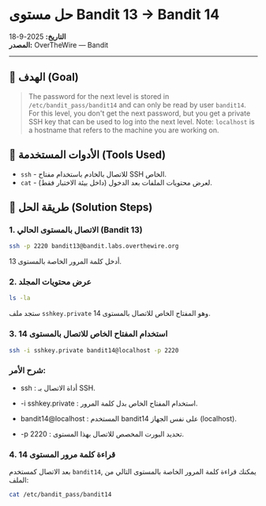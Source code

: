 # حل مستوى Bandit 13 → Bandit 14

**التاريخ:** 2025-9-18  
**المصدر:** OverTheWire — Bandit

---

## 🎯 الهدف (Goal)
> The password for the next level is stored in `/etc/bandit_pass/bandit14` and can only be read by user `bandit14`. For this level, you don't get the next password, but you get a private SSH key that can be used to log into the next level. Note: `localhost` is a hostname that refers to the machine you are working on.

## 🔧 الأدوات المستخدمة (Tools Used)
- `ssh` - للاتصال بالخادم باستخدام مفتاح SSH الخاص.
- `cat` - لعرض محتويات الملفات بعد الدخول (داخل بيئة الاختبار فقط).

## 🚀 طريقة الحل (Solution Steps)

### 1. الاتصال بالمستوى الحالي (Bandit 13)
```bash
ssh -p 2220 bandit13@bandit.labs.overthewire.org
```
أدخل كلمة المرور الخاصة بالمستوى 13.

### 2. عرض محتويات المجلد
```bash
ls -la
```
ستجد ملف `sshkey.private` وهو المفتاح الخاص للاتصال بالمستوى 14.

### 3. استخدام المفتاح الخاص للاتصال بالمستوى 14
```bash
ssh -i sshkey.private bandit14@localhost -p 2220
```
### شرح الأمر:

- ssh : أداة الاتصال بـ SSH.

- -i sshkey.private : استخدام المفتاح الخاص بدل كلمة المرور.

- bandit14@localhost : المستخدم bandit14 على نفس الجهاز (localhost).

- -p 2220 : تحديد البورت المخصص للاتصال بهذا المستوى.

### 4. قراءة كلمة مرور المستوى 14
بعد الاتصال كمستخدم `bandit14`, يمكنك قراءة كلمة المرور الخاصة بالمستوى التالي من الملف:
```bash
cat /etc/bandit_pass/bandit14
```

